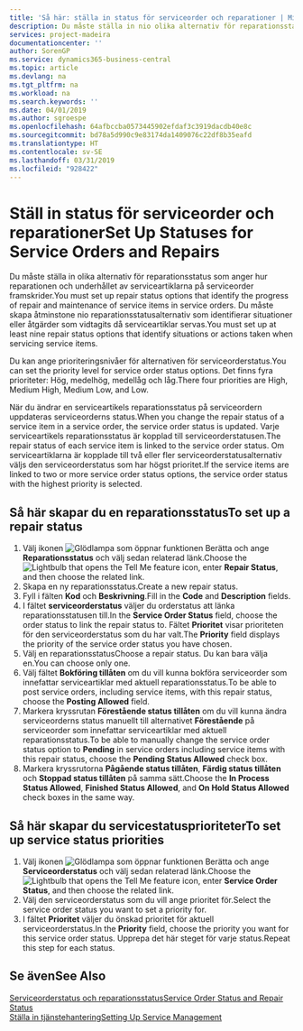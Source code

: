 ```yaml
---
title: 'Så här: ställa in status för serviceorder och reparationer | Microsoft Docs'
description: Du måste ställa in nio olika alternativ för reparationsstatus som anger hur reparationen och underhållet av serviceartiklarna på serviceorder framskrider.
services: project-madeira
documentationcenter: ''
author: SorenGP
ms.service: dynamics365-business-central
ms.topic: article
ms.devlang: na
ms.tgt_pltfrm: na
ms.workload: na
ms.search.keywords: ''
ms.date: 04/01/2019
ms.author: sgroespe
ms.openlocfilehash: 64afbccba0573445902efdaf3c3919dacdb40e8c
ms.sourcegitcommit: bd78a5d990c9e83174da1409076c22df8b35eafd
ms.translationtype: HT
ms.contentlocale: sv-SE
ms.lasthandoff: 03/31/2019
ms.locfileid: "928422"
---
```

# <a name="set-up-statuses-for-service-orders-and-repairs"></a><span data-ttu-id="62578-103">Ställ in status för serviceorder och reparationer</span><span class="sxs-lookup"><span data-stu-id="62578-103">Set Up Statuses for Service Orders and Repairs</span></span>
<span data-ttu-id="62578-104">Du måste ställa in olika alternativ för reparationsstatus som anger hur reparationen och underhållet av serviceartiklarna på serviceorder framskrider.</span><span class="sxs-lookup"><span data-stu-id="62578-104">You must set up repair status options that identify the progress of repair and maintenance of service items in service orders.</span></span> <span data-ttu-id="62578-105">Du måste skapa åtminstone nio reparationsstatusalternativ som identifierar situationer eller åtgärder som vidtagits då serviceartiklar servas.</span><span class="sxs-lookup"><span data-stu-id="62578-105">You must set up at least nine repair status options that identify situations or actions taken when servicing service items.</span></span>  

<span data-ttu-id="62578-106">Du kan ange prioriteringsnivåer för alternativen för serviceorderstatus.</span><span class="sxs-lookup"><span data-stu-id="62578-106">You can set the priority level for service order status options.</span></span> <span data-ttu-id="62578-107">Det finns fyra prioriteter: Hög, medelhög, medellåg och låg.</span><span class="sxs-lookup"><span data-stu-id="62578-107">There four priorities are High, Medium High, Medium Low, and Low.</span></span>  

<span data-ttu-id="62578-108">När du ändrar en serviceartikels reparationsstatus på serviceordern uppdateras serviceorderns status.</span><span class="sxs-lookup"><span data-stu-id="62578-108">When you change the repair status of a service item in a service order, the service order status is updated.</span></span> <span data-ttu-id="62578-109">Varje serviceartikels reparationsstatus är kopplad till serviceorderstatusen.</span><span class="sxs-lookup"><span data-stu-id="62578-109">The repair status of each service item is linked to the service order status.</span></span> <span data-ttu-id="62578-110">Om serviceartiklarna är kopplade till två eller fler serviceorderstatusalternativ väljs den serviceorderstatus som har högst prioritet.</span><span class="sxs-lookup"><span data-stu-id="62578-110">If the service items are linked to two or more service order status options, the service order status with the highest priority is selected.</span></span>  

## <a name="to-set-up-a-repair-status"></a><span data-ttu-id="62578-111">Så här skapar du en reparationsstatus</span><span class="sxs-lookup"><span data-stu-id="62578-111">To set up a repair status</span></span>  
1. <span data-ttu-id="62578-112">Välj ikonen ![Glödlampa som öppnar funktionen Berätta](media/ui-search/search_small.png "Glödlampa som öppnar funktionen Berätta") och ange **Reparationsstatus** och välj sedan relaterad länk.</span><span class="sxs-lookup"><span data-stu-id="62578-112">Choose the ![Lightbulb that opens the Tell Me feature](media/ui-search/search_small.png "Tell me what you want to do") icon, enter **Repair Status**, and then choose the related link.</span></span>
2. <span data-ttu-id="62578-113">Skapa en ny reparationsstatus.</span><span class="sxs-lookup"><span data-stu-id="62578-113">Create a new repair status.</span></span>  
3. <span data-ttu-id="62578-114">Fyll i fälten **Kod** och **Beskrivning**.</span><span class="sxs-lookup"><span data-stu-id="62578-114">Fill in the **Code** and **Description** fields.</span></span>  
4. <span data-ttu-id="62578-115">I fältet **serviceorderstatus** väljer du orderstatus att länka reparationsstatusen till.</span><span class="sxs-lookup"><span data-stu-id="62578-115">In the **Service Order Status** field, choose the order status to link the repair status to.</span></span> <span data-ttu-id="62578-116">Fältet **Prioritet** visar prioriteten för den serviceorderstatus som du har valt.</span><span class="sxs-lookup"><span data-stu-id="62578-116">The **Priority** field displays the priority of the service order status you have chosen.</span></span>  
5. <span data-ttu-id="62578-117">Välj en reparationsstatus</span><span class="sxs-lookup"><span data-stu-id="62578-117">Choose a repair status.</span></span> <span data-ttu-id="62578-118">Du kan bara välja en.</span><span class="sxs-lookup"><span data-stu-id="62578-118">You can choose only one.</span></span>  
6. <span data-ttu-id="62578-119">Välj fältet **Bokföring tillåten** om du vill kunna bokföra serviceorder som innefattar serviceartiklar med aktuell reparationsstatus.</span><span class="sxs-lookup"><span data-stu-id="62578-119">To be able to post service orders, including service items, with this repair status, choose the **Posting Allowed** field.</span></span>  
7. <span data-ttu-id="62578-120">Markera kryssrutan **Förestående status tillåten** om du vill kunna ändra serviceorderns status manuellt till alternativet **Förestående** på serviceorder som innefattar serviceartiklar med aktuell reparationsstatus.</span><span class="sxs-lookup"><span data-stu-id="62578-120">To be able to manually change the service order status option to **Pending** in service orders including service items with this repair status, choose the **Pending Status Allowed** check box.</span></span>  
8. <span data-ttu-id="62578-121">Markera kryssrutorna **Pågående status tillåten**, **Färdig status tillåten** och **Stoppad status tillåten** på samma sätt.</span><span class="sxs-lookup"><span data-stu-id="62578-121">Choose the **In Process Status Allowed**, **Finished Status Allowed**, and **On Hold Status Allowed** check boxes in the same way.</span></span>
  
## <a name="to-set-up-service-status-priorities"></a><span data-ttu-id="62578-122">Så här skapar du servicestatusprioriteter</span><span class="sxs-lookup"><span data-stu-id="62578-122">To set up service status priorities</span></span>  
1. <span data-ttu-id="62578-123">Välj ikonen ![Glödlampa som öppnar funktionen Berätta](media/ui-search/search_small.png "Berätta vad du vill göra") och ange **Serviceorderstatus** och välj sedan relaterad länk.</span><span class="sxs-lookup"><span data-stu-id="62578-123">Choose the ![Lightbulb that opens the Tell Me feature](media/ui-search/search_small.png "Tell me what you want to do") icon, enter **Service Order Status**, and then choose the related link.</span></span>  
2. <span data-ttu-id="62578-124">Välj den serviceorderstatus som du vill ange prioritet för.</span><span class="sxs-lookup"><span data-stu-id="62578-124">Select the service order status you want to set a priority for.</span></span>  
3. <span data-ttu-id="62578-125">I fältet **Prioritet** väljer du önskad prioritet för aktuell serviceorderstatus.</span><span class="sxs-lookup"><span data-stu-id="62578-125">In the **Priority** field, choose the priority you want for this service order status.</span></span> <span data-ttu-id="62578-126">Upprepa det här steget för varje status.</span><span class="sxs-lookup"><span data-stu-id="62578-126">Repeat this step for each status.</span></span>  

## <a name="see-also"></a><span data-ttu-id="62578-127">Se även</span><span class="sxs-lookup"><span data-stu-id="62578-127">See Also</span></span>  
[<span data-ttu-id="62578-128">Serviceorderstatus och reparationsstatus</span><span class="sxs-lookup"><span data-stu-id="62578-128">Service Order Status and Repair Status</span></span>](service-service-order-status-and-repair-status.md)  
[<span data-ttu-id="62578-129">Ställa in tjänstehantering</span><span class="sxs-lookup"><span data-stu-id="62578-129">Setting Up Service Management</span></span>](service-setup-service.md)  
